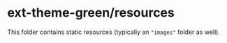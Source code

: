 # ext-theme-green/resources

This folder contains static resources (typically an `"images"` folder as well).
